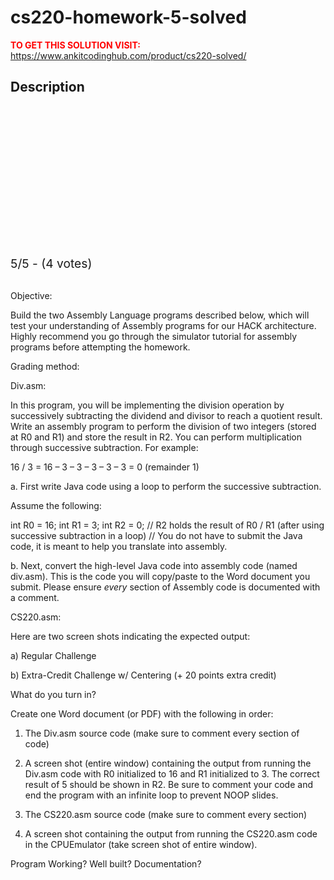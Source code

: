 # cs220-homework-5-solved



**<span style='color:red'>TO GET THIS SOLUTION VISIT:</span>** https://www.ankitcodinghub.com/product/cs220-solved/

<h2>Description</h2>



<div class="kk-star-ratings kksr-auto kksr-align-center kksr-valign-top" data-payload="{&quot;align&quot;:&quot;center&quot;,&quot;id&quot;:&quot;128036&quot;,&quot;slug&quot;:&quot;default&quot;,&quot;valign&quot;:&quot;top&quot;,&quot;ignore&quot;:&quot;&quot;,&quot;reference&quot;:&quot;auto&quot;,&quot;class&quot;:&quot;&quot;,&quot;count&quot;:&quot;4&quot;,&quot;legendonly&quot;:&quot;&quot;,&quot;readonly&quot;:&quot;&quot;,&quot;score&quot;:&quot;5&quot;,&quot;starsonly&quot;:&quot;&quot;,&quot;best&quot;:&quot;5&quot;,&quot;gap&quot;:&quot;4&quot;,&quot;greet&quot;:&quot;Rate this product&quot;,&quot;legend&quot;:&quot;5\/5 - (4 votes)&quot;,&quot;size&quot;:&quot;24&quot;,&quot;title&quot;:&quot;CS220 Homework 5 Solved&quot;,&quot;width&quot;:&quot;138&quot;,&quot;_legend&quot;:&quot;{score}\/{best} - ({count} {votes})&quot;,&quot;font_factor&quot;:&quot;1.25&quot;}">
            
<div class="kksr-stars">
    
<div class="kksr-stars-inactive">
            <div class="kksr-star" data-star="1" style="padding-right: 4px">
            

<div class="kksr-icon" style="width: 24px; height: 24px;"></div>
        </div>
            <div class="kksr-star" data-star="2" style="padding-right: 4px">
            

<div class="kksr-icon" style="width: 24px; height: 24px;"></div>
        </div>
            <div class="kksr-star" data-star="3" style="padding-right: 4px">
            

<div class="kksr-icon" style="width: 24px; height: 24px;"></div>
        </div>
            <div class="kksr-star" data-star="4" style="padding-right: 4px">
            

<div class="kksr-icon" style="width: 24px; height: 24px;"></div>
        </div>
            <div class="kksr-star" data-star="5" style="padding-right: 4px">
            

<div class="kksr-icon" style="width: 24px; height: 24px;"></div>
        </div>
    </div>
    
<div class="kksr-stars-active" style="width: 138px;">
            <div class="kksr-star" style="padding-right: 4px">
            

<div class="kksr-icon" style="width: 24px; height: 24px;"></div>
        </div>
            <div class="kksr-star" style="padding-right: 4px">
            

<div class="kksr-icon" style="width: 24px; height: 24px;"></div>
        </div>
            <div class="kksr-star" style="padding-right: 4px">
            

<div class="kksr-icon" style="width: 24px; height: 24px;"></div>
        </div>
            <div class="kksr-star" style="padding-right: 4px">
            

<div class="kksr-icon" style="width: 24px; height: 24px;"></div>
        </div>
            <div class="kksr-star" style="padding-right: 4px">
            

<div class="kksr-icon" style="width: 24px; height: 24px;"></div>
        </div>
    </div>
</div>
                

<div class="kksr-legend" style="font-size: 19.2px;">
            5/5 - (4 votes)    </div>
    </div>
&nbsp;

Objective:

Build the two Assembly Language programs described below, which will test your understanding of Assembly programs for our HACK architecture. Highly recommend you go through the simulator tutorial for assembly programs before attempting the homework.

Grading method:

Div.asm:

In this program, you will be implementing the division operation by successively subtracting the dividend and divisor to reach a quotient result. Write an assembly program to perform the division of two integers (stored at R0 and R1) and store the result in R2. You can perform multiplication through successive subtraction. For example:

16 / 3 = 16 – 3 – 3 – 3 – 3 – 3 = 0 (remainder 1)

a. First write Java code using a loop to perform the successive subtraction.

Assume the following:

int R0 = 16; int R1 = 3; int R2 = 0; // R2 holds the result of R0 / R1 (after using successive subtraction in a loop) // You do not have to submit the Java code, it is meant to help you translate into assembly.

b. Next, convert the high-level Java code into assembly code (named div.asm). This is the code you will copy/paste to the Word document you submit. Please ensure *every* section of Assembly code is documented with a comment.

CS220.asm:

Here are two screen shots indicating the expected output:

a) Regular Challenge

b) Extra-Credit Challenge w/ Centering (+ 20 points extra credit)

What do you turn in?

Create one Word document (or PDF) with the following in order:

1. The Div.asm source code (make sure to comment every section of code)

2. A screen shot (entire window) containing the output from running the Div.asm code with R0 initialized to 16 and R1 initialized to 3. The correct result of 5 should be shown in R2. Be sure to comment your code and end the program with an infinite loop to prevent NOOP slides.

3. The CS220.asm source code (make sure to comment every section)

4. A screen shot containing the output from running the CS220.asm code in the CPUEmulator (take screen shot of entire window).

Program Working? Well built? Documentation?
